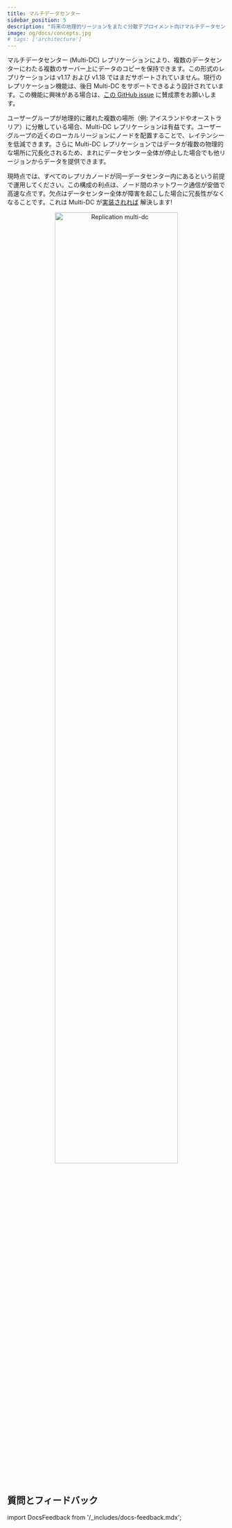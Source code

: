 ```yaml
---
title: マルチデータセンター
sidebar_position: 5
description: "将来の地理的リージョンをまたぐ分散デプロイメント向けマルチデータセンター レプリケーション機能。"
image: og/docs/concepts.jpg
# tags: ['architecture']
---
```



マルチデータセンター (Multi-DC) レプリケーションにより、複数のデータセンターにわたる複数のサーバー上にデータのコピーを保持できます。この形式のレプリケーションは v1.17 および v1.18 ではまだサポートされていません。現行のレプリケーション機能は、後日 Multi-DC をサポートできるよう設計されています。この機能に興味がある場合は、[この GitHub issue](https://github.com/weaviate/weaviate/issues/2436) に賛成票をお願いします。

ユーザーグループが地理的に離れた複数の場所（例: アイスランドやオーストラリア）に分散している場合、Multi-DC レプリケーションは有益です。ユーザーグループの近くのローカルリージョンにノードを配置することで、レイテンシーを低減できます。さらに Multi-DC レプリケーションではデータが複数の物理的な場所に冗長化されるため、まれにデータセンター全体が停止した場合でも他リージョンからデータを提供できます。

現時点では、すべてのレプリカノードが同一データセンター内にあるという前提で運用してください。この構成の利点は、ノード間のネットワーク通信が安価で高速な点です。欠点はデータセンター全体が障害を起こした場合に冗長性がなくなることです。これは Multi-DC が[実装されれば](https://github.com/weaviate/weaviate/issues/2436) 解決します!

<p align="center"><img src="/img/docs/replication-architecture/replication-regional-proximity-3.png" alt="Replication multi-dc" width="75%"/></p>



## 質問とフィードバック

import DocsFeedback from '/_includes/docs-feedback.mdx';

<DocsFeedback/>